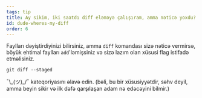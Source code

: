 ```yaml
---
tags: tip
title: Ay sikim, iki saatdı diff eləməyə çalışıram, amma nəticə yoxdu?!
id: dude-wheres-my-diff
order: 6
---
```


Faylları dəyiştirdiyinizi bilirsiniz, amma `diff` komandası sizə nəticə vermirsə, böyük ehtimal faylları `add`'ləmişsiniz və sizə lazım olan xüsusi flag istifadə etməlisiniz.

```git
git diff --staged
```

&macr;\\\_(ツ)\_/&macr; kateqoriyasını əlavə edin. (bəli, bu bir xüsusiyyətdir, səhv deyil, amma beyin sikir və ilk dəfə qarşılaşan adam nə edəcəyini bilmir.)